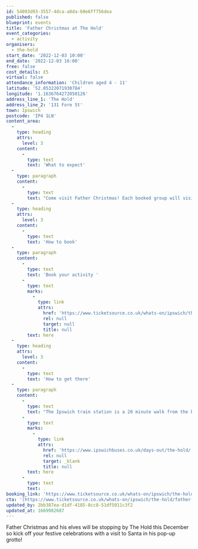 ```yaml
---
id: 54093d93-3557-4dca-a8da-60e6ff756dea
published: false
blueprint: events
title: 'Father Christmas at The Hold'
event_categories:
  - activity
organisers:
  - the-hold
start_date: '2022-12-03 10:00'
end_date: '2022-12-03 16:00'
free: false
cost_details: £5
virtual: false
attendance_information: 'Children aged 4 - 11'
latitude: '52.05322071930784'
longitude: '1.1636764272050126'
address_line_1: 'The Hold'
address_line_2: '131 Fore St'
town: Ipswich
postcode: 'IP4 1LN'
content_area:
  -
    type: heading
    attrs:
      level: 3
    content:
      -
        type: text
        text: 'What to expect'
  -
    type: paragraph
    content:
      -
        type: text
        text: "Come visit Father Christmas! Each booked group will visit Santa individually. If there are groups ahead of you there may be a short wait once you arrive, colouring and other activities will be available. Your visit with Father Christmas will last around 10 minutes, after your visit you are free to explore the rest of The Hold.\_There is a variety of time slots to book from 10:00 to 16:00. Suitable for ages 4-11 with a parent present at all times. Every child will receive a gift suitable for all. "
  -
    type: heading
    attrs:
      level: 3
    content:
      -
        type: text
        text: 'How to book'
  -
    type: paragraph
    content:
      -
        type: text
        text: 'Book your activity '
      -
        type: text
        marks:
          -
            type: link
            attrs:
              href: 'https://www.ticketsource.co.uk/whats-on/ipswich/the-hold/father-christmas-at-the-hold/e-geamyz'
              rel: null
              target: null
              title: null
        text: here
  -
    type: heading
    attrs:
      level: 3
    content:
      -
        type: text
        text: 'How to get there'
  -
    type: paragraph
    content:
      -
        type: text
        text: "The Ipswich train station is a 20 minute walk from the building and if you're travelling by bus then find out which bus routes you can take to get you to The Hold "
      -
        type: text
        marks:
          -
            type: link
            attrs:
              href: 'https://www.ipswichbuses.co.uk/days-out/the-hold/'
              rel: null
              target: _blank
              title: null
        text: here
      -
        type: text
        text: .
booking_link: 'https://www.ticketsource.co.uk/whats-on/ipswich/the-hold/father-christmas-at-the-hold/e-geamyz'
cta: '[https://www.ticketsource.co.uk/whats-on/ipswich/the-hold/father-christmas-at-the-hold/e-geamyz](https://www.ticketsource.co.uk/whats-on/ipswich/the-hold/father-christmas-at-the-hold/e-geamyz)'
updated_by: 2bb387ea-d1df-4185-8cc8-51df5011c3f2
updated_at: 1669982687
---
```

Father Christmas and his elves will be stopping by The Hold this December so kick off your festive celebrations with a visit to Santa in his pop-up grotto!